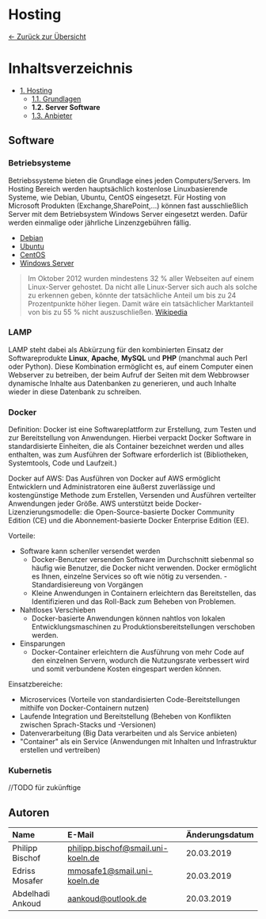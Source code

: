 # Hosting
[<- Zurück zur Übersicht](/deployment-hosting/README.md)
# Inhaltsverzeichnis
- [1. Hosting](README.md)
    - [1.1. Grundlagen](grundlagen.md)
    - **1.2. Server Software**
    - [1.3. Anbieter](anbieter.md)

## Software

### Betriebsysteme
Betriebssysteme bieten die Grundlage eines jeden Computers/Servers.
Im Hosting Bereich werden hauptsächlich kostenlose Linuxbasierende Systeme, wie Debian, Ubuntu, CentOS eingesetzt.
Für Hosting von Microsoft Produkten (Exchange,SharePoint,...) können fast ausschließlich Server mit dem Betriebsystem Windows Server eingesetzt werden.
Dafür werden einmalige oder jährliche Linzenzgebühren fällig.

- [Debian](https://www.debian.org/index.de.html)
- [Ubuntu](https://www.ubuntu.com/download/server)
- [CentOS](https://www.centos.org/)
- [Windows Server](https://www.microsoft.com/de-de/cloud-platform/windows-server)

>Im Oktober 2012 wurden mindestens 32 % aller Webseiten auf einem Linux-Server gehostet. Da nicht alle Linux-Server sich auch als solche zu erkennen geben, könnte der tatsächliche Anteil um bis zu 24 Prozentpunkte höher liegen. Damit wäre ein tatsächlicher Marktanteil von bis zu 55 % nicht auszuschließen.
[Wikipedia](https://de.wikipedia.org/wiki/Linux-Einsatzbereiche#Marktanteile_2)

### LAMP
LAMP steht dabei als Abkürzung für den kombinierten Einsatz der Softwareprodukte **Linux**, **Apache**, **MySQL** und **PHP** (manchmal auch Perl oder Python). Diese Kombination ermöglicht es, auf einem Computer einen Webserver zu betreiben, der beim Aufruf der Seiten mit dem Webbrowser dynamische Inhalte aus Datenbanken zu generieren, und auch Inhalte wieder in diese Datenbank zu schreiben.


### Docker
Definition: Docker ist eine Softwareplattform zur Erstellung, zum Testen und zur Bereitstellung von Anwendungen. Hierbei verpackt Docker Software in standardisierte Einheiten, die als Container bezeichnet werden und alles enthalten, was zum Ausführen der Software erforderlich ist (Bibliotheken, Systemtools, Code und Laufzeit.)

Docker auf AWS: Das Ausführen von Docker auf AWS ermöglicht Entwicklern und Administratoren eine äußerst zuverlässige und kostengünstige Methode zum Erstellen, Versenden und Ausführen verteilter Anwendungen jeder Größe. AWS unterstützt beide Docker-Lizenzierungsmodelle: die Open-Source-basierte Docker Community Edition (CE) und die Abonnement-basierte Docker Enterprise Edition (EE).

Vorteile:
- Software kann schenller versendet werden 
    - Docker-Benutzer versenden Software im Durchschnitt siebenmal so häufig wie Benutzer, die Docker nicht verwenden. Docker ermöglicht       es Ihnen, einzelne Services so oft wie nötig zu versenden.
-Standardisiereung von Vorgängen
    - Kleine Anwendungen in Containern erleichtern das Bereitstellen, das Identifizieren und das Roll-Back zum Beheben von Problemen.
- Nahtloses Verschieben
    - Docker-basierte Anwendungen können nahtlos von lokalen Entwicklungsmaschinen zu Produktionsbereitstellungen verschoben werden.
- Einsparungen 
    - Docker-Container erleichtern die Ausführung von mehr Code auf den einzelnen Servern, wodurch die Nutzungsrate verbessert wird und       somit verbundene Kosten eingespart werden können.
    
Einsatzbereiche:
- Microservices (Vorteile von standardisierten Code-Bereitstellungen mithilfe von Docker-Containern nutzen)
- Laufende Integration und Bereitstellung (Beheben von Konflikten zwischen Sprach-Stacks und -Versionen)
- Datenverarbeitung (Big Data verarbeiten und als Service anbieten)
- "Container" als ein Service (Anwendungen mit Inhalten und Infrastruktur erstellen und vertreiben)

### Kubernetis
//TODO für zukünftige

## Autoren

|      Name       |               E-Mail               |  Änderungsdatum  |
|:----------------|:-----------------------------------|:-----------------|
| Philipp Bischof | philipp.bischof@smail.uni-koeln.de |    20.03.2019    |
| Edriss Mosafer  | mmosafe1@smail.uni-koeln.de        |    20.03.2019    |
| Abdelhadi Ankoud| aankoud@outlook.de                 |    20.03.2019    |